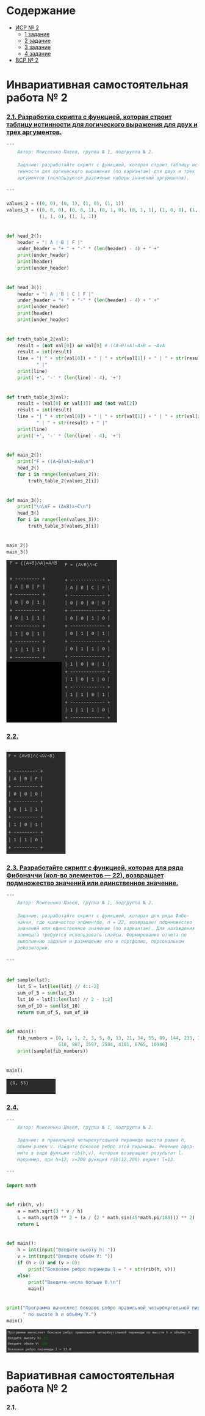 # Содержание
- [ИСР № 2](#инвариативная-самостоятельная-работа--2)
    - [1 задание](#21-разработка-скрипта-с-функцией-которая-строит-таблицу-истинности-для-логического-выражения-для-двух-и-трех-аргументов)
    - [2 задание](#)
    - [3 задание](#23-разработайте-скрипт-с-функцией-которая-для-ряда-фибоначчи-кол-во-элементов--22-возвращает-подмножество-значений-или-единственное-значение)
    - [4 задание](#)
- [ВСР № 2](#вариативная-самостоятельная-работа--2)

# Инвариативная самостоятельная работа № 2

### [2.1. Разработка скрипта с функцией, которая строит таблицу истинности для логического выражения для двух и трех аргументов.](https://repl.it/@Rakleed/programming-indepworkinvar2-1)
```python
"""
    Автор: Моисеенко Павел, группа № 1, подгруппа № 2.

    Задание: разработайте скрипт с функцией, которая строит таблицу ис-
    тинности для логического выражения (по вариантам) для двух и трех 
    аргументов (используются различные наборы значений аргументов).

"""

values_2 = ((0, 0), (0, 1), (1, 0), (1, 1))
values_3 = ((0, 0, 0), (0, 0, 1), (0, 1, 0), (0, 1, 1), (1, 0, 0), (1, 0, 1),
            (1, 1, 0), (1, 1, 1))


def head_2():
    header = "| A | B | F |"
    under_header = "+ " + "-" * (len(header) - 4) + " +"
    print(under_header)
    print(header)
    print(under_header)


def head_3():
    header = "| A | B | C | F |"
    under_header = "+ " + "-" * (len(header) - 4) + " +"
    print(under_header)
    print(header)
    print(under_header)


def truth_table_2(val):
    result = (not val[0]) or val[0] # ((A→B)∧A)↔A∧B = ¬A∨A
    result = int(result)
    line = "| " + str(val[0]) + " | " + str(val[1]) + " | " + str(result) + \
           " |"
    print(line)
    print('+', '-' * (len(line) - 4), '+')


def truth_table_3(val):
    result = (val[0] or val[1]) and (not val[2])
    result = int(result)
    line = "| " + str(val[0]) + " | " + str(val[1]) + " | " + str(val[2]) + \
           " | " + str(result) + " |"
    print(line)
    print('+', '-' * (len(line) - 4), '+')


def main_2():
    print("F = ((A→B)∧A)↔A∧B\n")
    head_2()
    for i in range(len(values_2)):
        truth_table_2(values_2[i])


def main_3():
    print("\n\nF = (A∨B)∧¬C\n")
    head_3()
    for i in range(len(values_3)):
        truth_table_3(values_3[i])


main_2()
main_3()
```
![Result of indepworkinvar2-1](https://github.com/python-basic/sem3-t2-Rakleed/blob/master/src/programming-indepworkinvar2-1-result.png)

### [2.2. ](https://repl.it/@Rakleed/programming-indepworkinvar2-2)
```python

```
![Result of indepworkinvar2-2](https://github.com/python-basic/sem3-t2-Rakleed/blob/master/src/programming-indepworkinvar2-2-result.png)

### [2.3. Разработайте скрипт с функцией, которая для ряда Фибоначчи (кол-во элементов — 22), возвращает подмножество значений или единственное значение.](https://repl.it/@Rakleed/programming-indepworkinvar2-3)
```python
"""
    Автор: Моисеенко Павел, группа № 1, подгруппа № 2.

    Задание: разработайте скрипт с функцией, которая для ряда Фибо-
    наччи, где количество элементов, n = 22, возвращает подмножество 
    значений или единственное значение (по вариантам). Для нахождения 
    элемента требуется использовать слайсы. Формирование отчета по 
    выполнению задания и размещение его в портфолио, персональном 
    репозитории. 

"""


def sample(lst):
    lst_5 = lst[len(lst) // 4::-2]
    sum_of_5 = sum(lst_5)
    lst_10 = lst[1:len(lst) // 2 - 1:2]
    sum_of_10 = sum(lst_10)
    return sum_of_5, sum_of_10


def main():
    fib_numbers = [0, 1, 1, 2, 3, 5, 8, 13, 21, 34, 55, 89, 144, 233, 377, 
                   610, 987, 1597, 2584, 4181, 6765, 10946]
    print(sample(fib_numbers))


main()
```
![Result of indepworkinvar2-3](https://github.com/python-basic/sem3-t2-Rakleed/blob/master/src/programming-indepworkinvar2-3-result.png)

### [2.4. ](https://repl.it/@Rakleed/programming-indepworkinvar2-4)
```python
"""
    Автор: Моисеенко Павел, группа № 1, подгруппа № 2.

    Задание: в правильной четырехугольной пирамиде высота равна h,
    объем равен v. Найдите боковое ребро этой пирамиды. Решение офор-
    мите в виде функции rib(h,v), которая возвращает результат l.
    Например, при h=12; v=200 функция rib(12,200) вернет l=13.

"""

import math


def rib(h, v):
    a = math.sqrt(3 * v / h)
    L = math.sqrt(h ** 2 + (a / (2 * math.sin(45*math.pi/180))) ** 2)
    return L


def main():
    h = int(input("Введите высоту h: "))
    v = int(input("Введите объём V: "))
    if (h > 0) and (v > 0):
        print("Бокоовое ребро пирамиды l = " + str(rib(h, v)))
    else:
        print("Введите числа больше 0.\n")
        main()


print("Программа вычисляет боковое ребро правильной четырёхугольной пирамиды"
      " по высоте h и объёму V.")
main()
```
![Result of indepworkinvar2-4](https://github.com/python-basic/sem3-t2-Rakleed/blob/master/src/programming-indepworkinvar2-4-result.png)

# Вариативная самостоятельная работа № 2

### 2.1. 

```python

```
